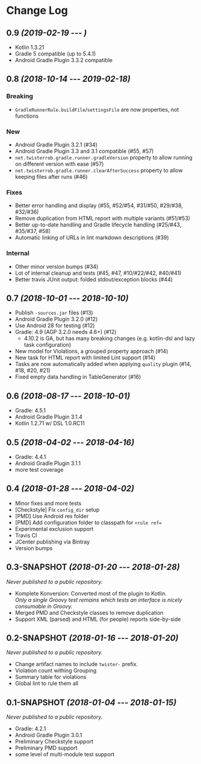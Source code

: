# Change Log

## 0.9 *(2019-02-19 --- )*
 * Kotlin 1.3.21
 * Gradle 5 compatible (up to 5.4.1)
 * Android Gradle Plugin 3.3.2 compatible

## 0.8 *(2018-10-14 --- 2019-02-18)*

### Breaking
 * `GradleRunnerRule.buildFile`/`settingsFile` are now properties, not functions

### New
 * Android Gradle Plugin 3.2.1 (#34)
 * Android Gradle Plugin 3.3 and 3.1 compatible (#55, #57)
 * `net.twisterrob.gradle.runner.gradleVersion` property to allow running on different version with ease (#57)
 * `net.twisterrob.gradle.runner.clearAfterSuccess` property to allow keeping files after runs (#46)

### Fixes
 * Better error handling and display (#55, #52/#54, #31/#50, #29/#38, #32/#36)
 * Remove duplication from HTML report with multiple variants (#51/#53)
 * Better up-to-date handling and Gradle lifecycle handling (#25/#43, #35/#37, #58)
 * Automatic linking of URLs in lint markdown descriptions (#39)

### Internal
 * Other minor version bumps (#34)
 * Lot of internal cleanup and tests (#45, #47, #10/#22/#42, #40/#41)
 * Better travis JUnit output: folded stdout/exception blocks (#44)

## 0.7 *(2018-10-01 --- 2018-10-10)*
 * Publish `-sources.jar` files (#13)
 * Android Gradle Plugin 3.2.0 (#12)
 * Use Android 28 for testing (#12)
 * Gradle: 4.9 (AGP 3.2.0 needs 4.6+) (#12)
   * 4.10.2 is GA, but has many breaking changes (e.g. kotlin-dsl and lazy task configuration)
 * New model for Violations, a grouped property approach (#14) 
 * New task for HTML report with limited Lint support (#14)
 * Tasks are now automatically added when applying `quality` plugin (#14, #18, #20, #21)
 * Fixed empty data handling in TableGenerator (#16)

## 0.6 *(2018-08-17 --- 2018-10-01)*
 * Gradle: 4.5.1
 * Android Gradle Plugin 3.1.4
 * Kotlin 1.2.71 w/ DSL 1.0.RC11

## 0.5 *(2018-04-02 --- 2018-04-16)*
 * Gradle: 4.4.1
 * Android Gradle Plugin 3.1.1
 * more test coverage

## 0.4 *(2018-01-28 --- 2018-04-02)*
 * Minor fixes and more tests
 * [Checkstyle] Fix `config_dir` setup
 * [PMD] Use Android res folder
 * [PMD] Add configuration folder to classpath for `<rule ref=`
 * Experimental exclusion support
 * Travis CI
 * JCenter publishing via Bintray
 * Version bumps

## 0.3-SNAPSHOT *(2018-01-20 --- 2018-01-28)*
_Never published to a public repository._

 * Komplete Konversion: Converted most of the plugin to Kotlin.  
   *Only a single Groovy test remains which tests an interface is nicely consumable in Groovy.*
 * Merged PMD and Checkstyle classes to remove duplication
 * Support XML (parsed) and HTML (for people) reports side-by-side


## 0.2-SNAPSHOT *(2018-01-16 --- 2018-01-20)*
_Never published to a public repository._

 * Change artifact names to include `twister-` prefix.
 * Violation count withing Grouping
 * Summary table for violations
 * Global lint to rule them all


## 0.1-SNAPSHOT *(2018-01-04 --- 2018-01-15)*
_Never published to a public repository._

 * Gradle: 4.2.1
 * Android Gradle Plugin 3.0.1
 * Preliminary Checkstyle support
 * Preliminary PMD support
 * some level of multi-module test support
